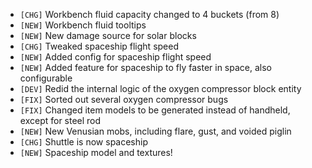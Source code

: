 - `[CHG]` Workbench fluid capacity changed to 4 buckets (from 8)
- `[NEW]` Workbench fluid tooltips
- `[NEW]` New damage source for solar blocks
- `[CHG]` Tweaked spaceship flight speed
- `[NEW]` Added config for spaceship flight speed
- `[NEW]` Added feature for spaceship to fly faster in space, also configurable
- `[DEV]` Redid the internal logic of the oxygen compressor block entity
- `[FIX]` Sorted out several oxygen compressor bugs
- `[FIX]` Changed item models to be generated instead of handheld, except for steel rod
- `[NEW]` New Venusian mobs, including flare, gust, and voided piglin
- `[CHG]` Shuttle is now spaceship
- `[NEW]` Spaceship model and textures!